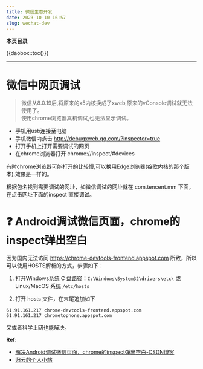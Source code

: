 ```yaml
---
title: 微信生态开发
date: 2023-10-10 16:57
slug: wechat-dev
---
```


**本页目录**

{{daobox::toc()}}

---

# 微信中网页调试

> 微信从8.0.19后,将原来的x5内核换成了xweb,原来的vConsole调试就无法使用了。  
> 使用chrome浏览器真机调试,也无法显示调试。

- 手机用usb连接至电脑
- 手机微信内点击 <http://debugxweb.qq.com/?inspector=true>
- 打开手机上打开需要调试的网页
- 在chrome浏览器打开 chrome://inspect/#devices

有时chrome浏览器可能打开的比较慢,可以换用Edge浏览器(谷歌内核的那个版本),效果是一样的。

根据包名找到需要调试的网址，如微信调试的网址就在 com.tencent.mm 下面，
在点击网址下面的inspect 直接调试。

# :question: Android调试微信页面，chrome的inspect弹出空白

因为国内无法访问 https://chrome-devtools-frontend.appspot.com 所致，所以可以使用HOSTS解析的方式，步骤如下：

1. 打开Windows系统 C 盘路径：`C:\Windows\System32\drivers\etc\` 或 Linux/MacOS 系统 `/etc/hosts`

2. 打开 hosts 文件，在末尾追加如下

```
61.91.161.217 chrome-devtools-frontend.appspot.com
61.91.161.217 chrometophone.appspot.com
```

又或者科学上网也能解决。

**Ref**:

- [解决Android调试微信页面，chrome的inspect弹出空白-CSDN博客](https://blog.csdn.net/u010246360/article/details/80949486)
- [归云的个人小站](https://www.guiyunweb.com/archives/wei-xin-kai-qi-wang-ye-diao-shi)
